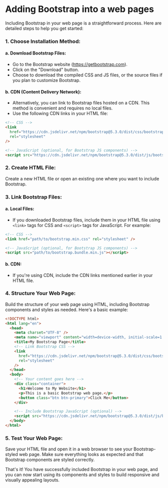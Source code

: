 # Adding Bootstrap into a web pages

Including Bootstrap in your web page is a straightforward process. Here are detailed steps to help you get started:

### 1. Choose Installation Method:

#### a. Download Bootstrap Files:

- Go to the Bootstrap website (https://getbootstrap.com).
- Click on the "Download" button.
- Choose to download the compiled CSS and JS files, or the source files if you plan to customize Bootstrap.

#### b. CDN (Content Delivery Network):

- Alternatively, you can link to Bootstrap files hosted on a CDN. This method is convenient and requires no local files.
- Use the following CDN links in your HTML file:

```html
<!-- CSS -->
<link
  href="https://cdn.jsdelivr.net/npm/bootstrap@5.3.0/dist/css/bootstrap.min.css"
  rel="stylesheet"
/>

<!-- JavaScript (optional, for Bootstrap JS components) -->
<script src="https://cdn.jsdelivr.net/npm/bootstrap@5.3.0/dist/js/bootstrap.bundle.min.js"></script>
```

### 2. Create HTML File:

Create a new HTML file or open an existing one where you want to include Bootstrap.

### 3. Link Bootstrap Files:

#### a. Local Files:

- If you downloaded Bootstrap files, include them in your HTML file using `<link>` tags for CSS and `<script>` tags for JavaScript. For example:

```html
<!-- CSS -->
<link href="path/to/bootstrap.min.css" rel="stylesheet" />

<!-- JavaScript (optional, for Bootstrap JS components) -->
<script src="path/to/bootstrap.bundle.min.js"></script>
```

#### b. CDN:

- If you're using CDN, include the CDN links mentioned earlier in your HTML file.

### 4. Structure Your Web Page:

Build the structure of your web page using HTML, including Bootstrap components and styles as needed. Here's a basic example:

```html
<!DOCTYPE html>
<html lang="en">
  <head>
    <meta charset="UTF-8" />
    <meta name="viewport" content="width=device-width, initial-scale=1.0" />
    <title>My Bootstrap Page</title>
    <!-- Link Bootstrap CSS -->
    <link
      href="https://cdn.jsdelivr.net/npm/bootstrap@5.3.0/dist/css/bootstrap.min.css"
      rel="stylesheet"
    />
  </head>
  <body>
    <!-- Your content goes here -->
    <div class="container">
      <h1>Welcome to My Website</h1>
      <p>This is a basic Bootstrap web page.</p>
      <button class="btn btn-primary">Click Me</button>
    </div>

    <!-- Include Bootstrap JavaScript (optional) -->
    <script src="https://cdn.jsdelivr.net/npm/bootstrap@5.3.0/dist/js/bootstrap.bundle.min.js"></script>
  </body>
</html>
```

### 5. Test Your Web Page:

Save your HTML file and open it in a web browser to see your Bootstrap-styled web page. Make sure everything looks as expected and that Bootstrap components are styled correctly.

That's it! You have successfully included Bootstrap in your web page, and you can now start using its components and styles to build responsive and visually appealing layouts.
